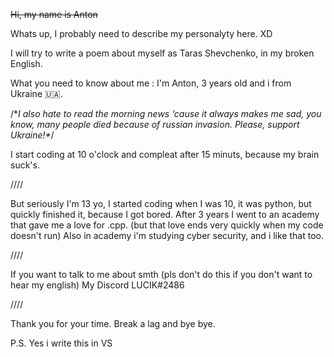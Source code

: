 ~~Hi, my name is Anton~~

Whats up, I probably need to describe my personalyty here. XD 

I will try to write a poem about myself as Taras Shevchenko, in my broken English.

What you need to know about me : I'm Anton, 3 years old and i from Ukraine 🇺🇦.

/\**I also hate to read the morning news ‘cause it always makes me sad, you know, many people died because of russian invasion. Please, support Ukraine!\**/

I start coding at 10 o'clock and compleat after 15 minuts, because my brain suck's.

////

But seriously I'm 13 yo, I started coding when I was 10, it was python, but quickly finished it, because I got bored. 
After 3 years I went to an academy that gave me a love for .cpp. (but that love ends very quickly when my code doesn't run) 
Also in academy i'm studying cyber security, and i like that too.

////

If you want to talk to me about smth (pls don't do this if you don't want to hear my english) 
My Discord LUCIK#2486

////

Thank you for your time.
Break a lag and bye bye.

P.S. Yes i write this in VS
